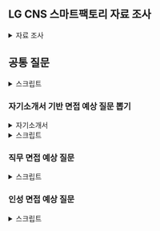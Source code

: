 ## LG CNS 스마트팩토리 자료 조사

<details>
<summary>자료 조사</summary>

[LG CNS 생성형 AI 인증기업](https://n.news.naver.com/mnews/article/119/0002879851)

[사업소개 | 스마트팩토리 – LG CNS](https://www.lgcns.com/business/smartfactory/about/)

[스마트팩토리 | Hot 채용 – LG CNS 인재영입](https://www.lgcns.com/careers/job/smartfactory/)

[LG CNS 채용공고 2024 하반기 신입사원 채용 (DX Leadership Academy/Global) | 2024년 채용](https://jasoseol.com/recruit/94400)

[블로그](https://www.lgcns.com/blog/)
![LG CNS MCU](LG_CNS_MCU.png)
스마트팩토리란?

- 공정의 전 과정을 정보통신기술로 통합해 사람과 기계를 연결하는 스마트한 공장
- IoT, 빅데이터 등을 활용해 효율성을 높인 지능형 공장
- 공장 자동화에서 한걸음 더 나아간 디지털 전환
- 제조업의 DX

스마트 팩토리 관련 담당 기술

- MES: 제조 실행 시스템
- RMS: 설비 레시피 관리 시스템
- SPC: 통계적 분석 방법으로 공정 관리
- [버추얼 팩토리(Virtual Factory), 제조 DX의 완성이자 혁신의 시작! #LG TECH CONFERENCE 2023 - LG CNS](https://www.lgcns.com/blog/cns-tech/smartlogistics-smartfactory/42539/)

LG CNS는 GE Healthcare, 현대 모비스, 두산 인프라코어, LG전자, LG디스플레이 등 글로벌 기업에게 스마트팩토리 솔루션을 제공

- 차별화된 경쟁력을 가지고 있다.

Factova(팩토바)는 초연결화, 초자동화, 초지능화 등 제조업 패러다임 변화에 빠르게 대응할 수 있는 LG CNS 스마트팩토리 플랫폼 입니다.

전체 제조공정의 밸류체인(상품기획, 제품설계, 부품공급, 생산운영, 물류, 환경, 안전, 에너지 등)에서 IT신기술을 접목해, 경쟁력(품질, 비용, 물류)을 극대화하는 제조현장을 지향합니다.

일등 LG

행동 방식

- 정직
- 공정한 대우
- 실력을 통한 정당한 경쟁
- 정도 경영

고객을 위한 가치창조

- 고객중시
- 실질적 가치 제공
- 혁신을 통한 창조

인간존중의 경영

- 창의, 자율
- 인간 중시
- 능력개발 및 발휘 극대화
- 성과주의

## 면접 기출(내 답변으로 바꿈)

### 인터넷에서 찾은 것

- 개발 말고 장단점은 무엇인가?
  - 장점은 소통을 좋아한다는 점입니다.
  - 팀 프로젝트를 진행하면서 회의를 일 2회 진행하고, 중요한 부분이 있어서 결정해야 할 때도 팀원들과 토의하여 결정하곤 합니다.
  - 그러자 다양한 관점에서 프로젝트를 진행할 수 있고, 낭비되는 자원 없이 자원을 활용할 수 있었습니다.
  - 단점은 원칙주의자라는 점입니다.
  - 팀에서 정해둔 규칙이나, 스스로 정한 규칙을 지키지 못하는 상황이 되면 답답함을 느낍니다.
  - 하지만 다른 사람에게 저만의 규칙을 강요하진 않고, 스스토 다른 사람에게는 규칙을 강요하지 말자는 규칙을 만들어서 지키고 있습니다.
- 가장 기억에 남는 프로젝트
  - 신한은행 해커톤에 참가하여 여행 결제 내역 관리 및 정산 시스템을 구축한 경험이 있는데, 해당 프로젝트가 가장 기억에 남습니다.
  - 짧은 시간 내에 프로젝트를 완성해야 하는 만큼 인력이 정말 중요했는데, 초기에 1명이 불참하게 되었습니다.
  - 그래서 제가 인프라와 백엔드를 혼자 맡았고, 특히 인프라의 경우 처음 해보는 분야라 굉장히 부담으로 다가왔습니다.
  - 그래도 Docker와 Jenkins를 활용하여 CI/CD 환경을 구축했고, 22개의 API를 개발하며 프로젝트를 완수했습니다.
- 우리 회사에서 하고싶은 일이 무엇인가?
  - 생산 현장에서 도메인 지식을 바탕으로 디지털 신기술과 제조 기술이 융합 된 지능화된 오퍼레이션을 구현하는 전문가
    - 이걸 활용해서 내용을 만들어보자
  - Factova를 의뢰받은 공장에 도입하고 구축하는 일을 수행하고 싶습니다.
  - 새로운 분야에 스마트팩토리를 구축하며 점차 Factova를 범용적인 스마트팩토리 솔루션으로 개발하고,
  - 다시 적용하는 선순환에 기여하고 싶습니다.
- 왜 스마트 팩토리가 하고 싶은가?
  - 다른 분야들도 정말 중요하지만, 제조의 경우 기업에서 연구 및 개발한 상품들이 소비자에게 전달되기 직전의 과정입니다.
  - 그 과정에서의 혁신, 그리고 DX는 기업의 매출에 직접적인 영향을 미친다고 생각했습니다.
  - 또한 Data 역량과 IT 역량을 지금까지 쌓아왔는데, 이를 활용해서 제조에 기여하는 직무가 스마트팩토리였기에 지원했습니다.
- LG CNS를 왜 선택했는가, 단순 기술력 때문인가?
  - 다양한 산업군에 스마트팩토리 솔루션을 제공하기 때문입니다.
  - 현대, 두산, 그리고 LG 계열사들에 Factova를 제공함으로써 얻은 인사이트를 기반으로
  - 추후 스마트팩토리 시장에서도 강세를 나타낼 것이라 생각했습니다.
- 공장 지능화 이런 것이 하고 싶단 말인가?
  - 공장 지능화, 제조 기술 개발, 버츄얼 팩토리 등 어떤 분야를 맡아도 상관없지만, 굳이 하나를 고르자면 공장 지능화에 관심이 있습니다.
  - 도메인 지식을 쌓고, 이를 기반으로 공장을 지능화하는 과정이 스마트팩토리 구축의 핵심이라고 생각해서 가장 관심이 있습니다.
- 기업이 기술력만 좋아서는 문제가 된다. 기업이 뭐하는 곳이라 생각하는가?
  - 기업은 소비자가 원하는 것을 제공하는 곳입니다.
- LG CNS 매출을 아는가? 기술력도 중요하지만 매출도 굉장히 중요한 부분을 차지한다. 알려주고 싶었다.
  - 5조 5천억이더라, 매출이익은 6천억이었음.
- Django MVC의 흐름을 이야기해보라.
  - https://velog.io/@khmin1017/Django-%EC%9E%A5%EA%B3%A0%EC%9D%98-MVTMVC-%ED%8C%A8%ED%84%B4
- 여기 전공자도 있고 비전공자도 있다. 직무와 연관해서 학기 중 인상 깊게 들었던 전공 3가지만 성적과 함께 말해보라
  - 데이터베이스 이론 및 실습
  - 경영정보시스템및실습
  - 실험적자료분석
- 스마트팩토리에 대해서 아는 대로 말해보세요.
- 대학교 프로젝트 중에서 가장 기억에 남는 게 무엇인가요?
- LG CNS가 제공했거나 현재 서비스 중인 시스템에 대해 아는 게 있나요?
- 왜 SI?
- B2B랑 B2C의 차이?

### 어없새 기출

자기소개 대충 함.

1. 전공이 기계공학인데 IT쪽으로 옮기게 된 계기가 무엇인가?

스스로 무언가 해낼 수 있다는 부분이 매력적이었다.
기계공학은 예를들어 자동차 이런건 혼자 못한다.
근데 파이썬으로 이것 저것 해볼 수 있는게 재밌었다.

1-1. 혼자서 할 수 있는 매력이 있다?

시작할 때는 그렇게 생각했는데
부캠 하다보니까 혼자서는 힘들긴 하더라.

1-2. 5명이서 부캠 해보면 역할이 있었을텐데 내 역할은 무엇인가?

그때 당시에는 다른 팀원들에 비해 IT 지식이 조금 부족한 것을 인지.
수학적 역량을 활용해 AI 모델링 부분에서 역할을 다함

1-3. 코딩은 어디서 배웠냐?

카투사에서 남는 시간에 파이썬 좀 하면서 시작함
실험 데이터 자동화, OCR 등 하면서 조금 practical하게 능력 키움
이후 부캠 참여

1-5. 코테 점수 좀 좋은데 잘본지 알고 있었냐? 너 점수 확인 가능함?

테케만 볼 수 있었는데, 일단 다 풀었다고 생각은 했다.

1. 프로젝트 중에 자랑스럽게 얘기할 수 있는것은? 상세하게 얘기해봐라.

메이플 코디 아이템 추천 프로젝트.

데이터 적제 ~ 유저 단까지 진행
백엔드, GCP를 이용한 데이터 적제, 파이토치를 이용한 AI 모델링 담담

2-1. 지원서나 방금 얘기한거 보면 AI에 관심 있어 보이는데 ERP는 어때? 뭐 알고있는거 없어?

솔직히 ERP가 뭔지 몰랐다. 아빠가 회사에서 하던 일? 그래서 찾아봄
AI쪽을 공부 한 이유가 자동화, 최적화를 잘 하기 위해서 시작했음
근데 ERP는 내가 보기엔 회사가 집이라면 전기를 공급해주는 일
사용자는 버튼 하나 딸깍 누르면 불 켜지는데, 이를 위한 밑작업을 하는 느낌?

이런 부분에서 자동화 해주는 부분이 프로그래밍을 처음 시작 했던 이유와 맞닿아 있어서 관심있어 지원했다.

1. 일 하다 보면 스트레스, 어려움 이런거 오잖아요. 한계상황에 부딪혔던 일, 극복 과정에 대해서 말해봐라

육체적 한계, 정신적 한계로 구분해서 대답했다.
육체적 한계 군대에서 12시간 근무할 때 힘들었는데 퇴근해서 게임하면서 풀었다.
정신적 한계 시험기간에 오랜 시간 공부할 때 힘든데 시험 점수 같은 가시적인 성과를 보면 좋았다.
그리고 끝나고 나면 친구들 만나서 놀면서 풀었다.

1. 장단점. 업무적인 얘기 말고, 스스로 생각하는 이런 부분이 장단점이다.

집중력이 좋은게 장점. 그래서 몰입 해서 잘할수 있음.
근데 이게 단점이기도 함. 나 멀티태스킹을 잘 못함.
학교 공부 이런거할땐 문제가안되는데 군대에서 행정 업무 여러개를 막 처리해야 할 때 조금 힘들었다.
원래 메모하는 습관이 없는데, 이 때를 계기로 메모를 시작하면서 극복해가는 과정에 있다.

1. 자소서, 학교생활 이런거 보면 노력, 준비 많이 했고 성과도 많이 냈다. 근데 사회 가보면 니 혼자 잘하면 되는게 아니다. 이런 프로젝트, 팀 이런거에서 내가 생각하는 방향하고 팀장, PM등 상위 관리자와의 이해 충돌을 어떻게 대처할 것인가?

내가 들어가면 신입. 웬만하면 내가 틀렸다라고 생각할 것 같다.
나보다 10년 20년 더 일하신 분들이 내가 맞다고 생각한 부분을 잘 못 생각했을리 없다고 생각한다.
만약 내가 나중에 그 자리가 되어서 지금 처럼 "나는 이게 맞는데 이게 왜 틀렸어!" 라고 생각하는 신입 보면 솔직히 좀 귀여울 것 같다.
근데 그렇게 기저를 깔고 심사숙고 해도 내가 뭘 잘못 생각했는지 모르겠으면 여쭤볼 것
제 생각은 ~~한데 어느 부분이 잘못되었는지 가르쳐주시면 감사하겠습니다.
이런 과정 자체가 성장하는 과정이라고 생각

1. 부트캠프에서 소규모 프로젝트 경험한거?
   > > ㅇㅇ함
   > > 시작부터 끝까지?
   > > ㅇㅇ
   > > 몇개월 정도?
   > > 각각의프로젝트는 1~2달, 총 부트캠프는 5달 정도

6-1. 프로젝트 해보면 납기가 중요한데, 제출 하려고 하는데 품질의 이슈가 생겨버림. 어떻게 할래? 납기 vs 품질?

저는 개인적으로 기한이 더 중요하다고 생각
기한은 애초에 약속된 사항
품질이 조금 떨어지더라도 제출 하고 충분한 설명을 해야한다.
실제로 프로젝트 마감 기한이 다가와서 터지는 경우가 꽤 잦았는데,
이럴때마다 밤을 새서라도 마감 기한을 맞추는게 중요하다 생각해서 밤을 자주샜다.

1. 전공하는 기계공학의 가장 큰 매력은?

나는 머리쓰는 보드게임 좋아하는데 이거랑 비슷하게
연쇄적으로 이거 > 저거 > 저거 > 짠!
하는 게 좋다.
이런 복잡한 과정을 설계하는 과정이 매력적이다.

7-1. 그럼에도 불구하고 LG CNS에 입사하게된 이유는?

기계공학은 너무 거대하다보니 내가 기여할 수 있는 부분이 너무 작다고 느낌
이에 반해 IT 는 내가 뭔가 더 주체적인 느낌이 들었다.

### 갓지환 기출

1. (프로젝트 질문)교내 졸업 요건 서비스를 개발하면서 몇명이서 수행했는지, 본인의 역할은?
2. (프로젝트 질문)갈등상황은 없었나요?
3. (프로젝트 질문)고객의 피드백을 통해 서비스를 지속적으로 개선했다고 했다. 예상치 못한 피드백이 있었나요?
4. (프로젝트 질문)학교에서 인정한 공식서비스인건가 아니면 알음알음 학우들에게 기억되며 사용되는 프로젝트인가요?
5. 네카라쿠배 같은 B2C 와 B2B의 차이점이 뭔가요? 그럼에도 불구하고 SI를 지원하신 이유가 뭔가요? LG CNS를 지원하신 이유가 뭔가요? (이어서 설명해야했음)
6. IT 서비스 기업보다는 최신 기술 스택이 아닐 수도 있다. 특정 기업의 서비스를 맡았는데 그 기업의 프로그램이 코볼과 같은 옛날 기술일 수 있다. 이런 기업의 서비스 개발 및 운영을 5년동안 맡았다고 해보자. 그러면 어떻게 할것인가요?
7. 저희 회사는 도메인 전문가가 있고, 기술 전문가가 있다. 어떤 전문가가 되고 싶나요?
8. 많은 사람들이 사용하는 영향력있는 서비스를 개발하고 싶다고 했는데, 5~10명정도 밖에 사용안하는 B2B 프로그램을 개발하는 업무를 맡게 되면 어떻게 할것인가요?
9. 자기소개서에 테스트 관련 내용을 좀 쓰셨는데, 만약 기간동안 예외 케이스에 대한 처리를 전혀 하지 못했어. 심지어 사용자 입력에 대한 예외처리도 안되있는데 바로 다음날이 오픈 납기일이야. 이러면 오픈 납기일을 늦출껀가요 아니면 일단 맞추고 개선할꺼에요?
10. 그러면 핵심기능과 부가기능 둘다 80프로정도 검증이 되어있는 서비스와 핵심기능 100 부가기능 20정도 검증이 된 서비스 중에 어느것이 나은것 같나요?
11. 보충하고 싶은 말이나 질문이 있나요?
12. 마지막 한마디 해주세요.

### 한진갓 기출

1. 자기소개 해봐라
2. 이어서 질문 - 이전에 대답을 SSAFY에서 공부하면서 적성에 맞다고 함. => 왜 적성에 맞다고 확신했냐?
3. 그럼 삼성 SDS는 안썻냐?
4. Yolo 약자가 뭐냐?
5. LG의 인재상중에 ~을 아느냐 들어봤느냐
6. 10년 후에는 어떻게 될거 같냐?
7. 품질 vs 일정?
8. 입사 후 고객의 가치를 높이는 업무에 어떻게 기여할 수 있을 것인가?
9. 지금 둘 다 개발 업무를 하고 있는데 혹시 유지 보수나 개발외 다른업무를 같이 개발과 병행한다면 어떻게 생각하냐 본인의 가치관과 맞냐?
10. 주도적으로 어려움을 해결한 사례?
11. 마지막으로 하고 싶은 말이나 보충하고 싶은 말이 있냐?
12. 보충할 때 프로젝트 얘기를 좀 했더니 추가 질문으로 yolo 모델에서 신호등은 자동으로 탐지했을 텐데 굳이 학습을 시킨 이유가 뭐냐?

</details>

## 공통 질문

<details>
<summary>스크립트</summary>

1.  1분 자기소개 해주세요

    1. 안녕하십니까, 스마트팩토리 지원자 정태완입니다.
    2. 저를 어떻게든 목표를 달성하는 사람 이라고 소개드리고자 합니다.
    3. 지금까지 진행한 4개의 프로젝트에서 팀에게 필요한 역할을 맡아 프로젝트를 완성시켰습니다.
    4. AI 프로젝트에서는 데이터 전처리 인력이 부족해서 3만개의 데이터를 수집하고 라벨링하여 모델을 구축했습니다.
    5. IT 프로젝트에서는 프론트엔드가 필요할 땐 Vue3를 활용한 프론트엔드를, 백엔드와 인프라가 필요할 땐 Django를 활용한 백엔드와 Docker, Jenkins를 활용한 CI/CD환경을 구축하며 프로젝트 완성에 기여했습니다.
    6. 다양한 산업군의 스마트팩토리를 구축하는 LG CNS에서도 프로젝트에 필요한 부분을 파악하고 채울 수 있는 인재가 되겠습니다.
    7. 감사합니다.

2.  마지막 질문이나 하고싶은 말은?
    1. LG CNS용
       1. 스마트팩토리 구축에는 사업 도메인에 대한 이해가 필수적이라고 생각합니다.
       2. 최근 LG CNS가 풍산과 협업하여 스마트팩토리를 구축한 것으로 알고 있는데, 해당 기업의 사업장에 파견을 나가는 등 도메인 지식을 쌓을 수 있는 기회가 있었는지 궁금합니다.
    2. LG CNS에서 원하는 것은 지금의 뛰어난 역량도 있겠지만, 입사 후 도메인 전문가로 성장하여 발휘하는 역량도 있을 것입니다.
    3. 어떻게는 목표를 달성하려는 집념을 기반으로 성장하여 LG CNS의 스마트팩토리 구축에 기여하겠습니다.

</details>

### 자기소개서 기반 면접 예상 질문 뽑기

<details>
<summary>자기소개서</summary>

[자기소개서](https://docs.google.com/document/d/1Qju1WA81XZZsnWYatsEdy45UTgEj4bHdwpSCjM7XxgA/edit?tab=t.0)

</details>

<details>
<summary>스크립트</summary>

1. 왜 LG CNS에 지원했는가?
   1. 현대자동차는 명실상부 대한민국 자동차 1위 기업입니다. 1위를 계속해서 수성하기 위해선 새로운 시도가 필요하고, 현대자동차의 새로운 시도는 스마트팩토리라고 생각했습니다. 그리고 생산기술개발 직무는 현대자동차에서 스마트팩토리 구축에 기여하는 직무이기에 지원하게 되었습니다.
2. 왜 스마트팩토리 직무에 지원했는가?
   1. AI, IT역량을 갖춰왔기에 스마트팩토리의 업무를 원활하게 수행할 수 있을 것이라 생각했습니다. 스마트팩토리 구축의 경우 ML/DL등의 기술을 활용하여 공정을 효율화하고, IT기술을 활용하여 앞선 기술을 활용하는데, 두가지 역량을 모두 갖춘 제가 스마트팩토리 부분에 기여할 수 있을 것이라 판단하여 지원하게 되었습니다.
3. 외국인 노동자분들과 일해봤다고 했는데, 자신만의 특별한 소통 방법이 있었는가?
   1. 먼저 다가가려는 태도가 중요했다고 생각합니다. 마침 일하고 있는 외국인 노동자분들 중 나이가 비슷한 분이 계셔서, 그분과 친하게 지내면서 이야기의 물꼬를 트기 시작했습니다. 그렇게 제가 소통하려는 의지를 보이자, 외국인 근로자 분들도 식사를 같이 하자고 하시기도 하고, 고민도 저에게 이야기하시는 등 원활한 관계를 형성할 수 있었습니다.
4. 입사 후 목표?
   1. ![LG_CNS_핵심인재](LG_CNS_핵심인재.png)
5. 한 학기를 휴학했는데 그때 뭐했냐
   1. 데이터 분석 부트캠프를 수료했습니다. 여러 프로젝트를 진행하며 데이터의 중요성, 팀 프로젝트에서의 소통의 중요성에 대해 알게 되었고, 그 당시에 배웠던 경험들을 최근 팀 프로젝트를 진행하면서 유의미하게 활용하기도 했습니다.
6. 왜 산업공학과에 진학하게 되었나요?
   1. 솔직히 말씀드리자면, 의도해서 진학하진 않았습니다. 제 학과의 경우 1학년 학점을 기반으로 2학년부터 전공을 선택하게 되는데, 학점이 좋지 않아서 선택할 수 있는 전공이 한정되어 있었고, 그중 산업공학과를 선택하게 되었습니다. 하지만 데이터 역량과 IT역량을 동시에 쌓을 수 있었던 학과이기에 운이 좋았다고 생각합니다.
7. 학점이 높은 편은 아니네요?
   1. 객관적으로 높은 편은 아니라 아쉽습니다. 대학교 초창기에 학점을 낮게 받으며 시작했던 부분이 큰 원인이라고 생각합니다. 그래도 꾸준히 학점을 올리고자 노력했고, 4학년에는 4점대 학점을 받으며 졸업할 수 있었습니다.
8. SQLD 자격증은 왜 취득했나요?
   1. 데이터를 다루는 업무에서 SQL역량은 필수적일 것이라 판단했습니다. 데이터베이스에서 자료를 가져오던지, 데이터베이스에 결과물을 INSERT하는 과정은 스마트팩토리 업무를 수행하기 위해 필수적이라 생각해서 SQLD를 취득하였습니다.
9. 결과가 중요한가요 과정이 중요한가요?
10. 둘 다 중요하지만 과정이 더 중요하다고 생각합니다. 프로젝트의 결과 뿐만 아니라 프로젝트의 진행 과정도 회사의 자산이며, 이 프로젝트는 추후 많은 프로젝트에서 참고 자료가 될 것입니다. 그 때 기존 프로젝트의 과정에서 문제가 있으면 해당 문제 때문에 참고 자료로써의 역할을 하지 못하며 프로젝트 전체의 가치가 훼손될 수 있으므로 장기적으로 바라본다면 과정이 결과보다 중요하다고 생각합니다.
11. 데이터의 수집, 가공 과정을 깊게 이해하겠다고 했는데, 차량 공정 지식이 없는 상태 아닌가요?
12. 맞습니다. 지금의 저는 차량 공정에 대해 잘 알지 못하는 상태입니다. 하지만 데이터 분석 기법을 무리없이 활용할 수 있고, 데이터의 가치를 이끌어내기 위해선 수집, 가공 과정을 알아야 한다는 것을 납득한 상태입니다. 학습의 필요성을 느끼고 있는 저이기에, 빠르게 부족한 부분을 채우고 성장할 수 있을 것이라 생각합니다.
13. 왜 개발자로 진로를 선택했나요?
    1. 코드를 활용하여 작은 부분부터 결과물을 쌓아올리는 과정이 흥미로웠습니다. 또한 실력이 늘어가는 것이 결과물로 보이고, 빠르게 체감할 수 있다는 점이 매력적이었습니다..
14. 회사에 들어와서는 어떤 일을 하고싶나요?
    1. ML/DL을 활용하여 지능화 스마트 팩토리를 구축하는 과정에 일조하고 싶습니다. 스마트 팩토리에서 여러 ML/DL기술을 사용하는데 그 과정에서 제가 일조할 수 있을 것이라 생각합니다. 또한 스마트 팩토리는 아직 완성된 상태가 아닌, 점차 발전하고 있는 분야이기에 변화하는 부분이 많을 것인데, 학습 역량을 가진 저로써는 변화하는 과정에서 빠르게 할 수 있는 일을 찾아내고 처리할 수 있을 것이라 생각해서 앞서 말씀드렸듯 스마트 팩토리 관련 업무를 하고 싶습니다.

</details>

### 직무 면접 예상 질문

<details>
<summary>스크립트</summary>
1. 왜 이 직무를 선택했는가?
   1. 지금까지 데이터와 IT역량을 길러왔는데, 이 두가지 역량을 동시에 필요로 하는 직무가 생산기술개발이기에 이 직무를 선택했습니다. 제가 가진 두가지 역량을 동시에 활용하며 회사에 기여할 수 있을 것이라 생각했습니다.
2. 이력서에 적힌 내용이 회사와 직무를 선택하는 것에 어떤 영향을 주었는가?
   1. 데이터 분석 역량과 IT역량을 가지고 있다는 점이 생산기술개발 직무를 선택하도록 만들었습니다. 스마트팩토리 구축에 데이터 역량과 IT역랑이 활용되기도 하고, 제조부문의 전문가와 IT/SW 전문가가 함께 협업하는 조직이라는 소개가 산업공학을 전공하며 IT역량을 기르고 있는 저에게 잘 맞는다고 생각했습니다.
3. 이 직무를 잘하기 위해 필요한 스킬이나 태도는 뭐가 있을까?
   1. 새로운 것을 배우고 빠르게 활용하는 학습 역량이 필요할 것입니다. 지금까지 쌓아온 역량과 다소 다른 업무를 맡을 수도 있고, 스마트 팩토리의 특성상 새로운 기술을 학습해야 할 수도 있는데 빠르게 역량을 확장해나가며 업무를 진행할 수 있는 학습 역량이 필요하다고 생각했습니다.
   2. 태도로는 소통하려는 자세가 필요할 것입니다. 스마트 팩토리 업무의 특성상 다른 부서와 협력하거나 논의해야 하는 일이 많은데, 그 과정에서 소통하려는 태도가 있어야 업무를 원활하게 수행할 수 있고 불필요한 자원 낭비를 줄일 수 있을 것입니다. 특히 제조 과정 전체를 혁신하는 스마트팩토리의 특성상 소통 역량은 더욱 중요할 것입니다.
4. 자신만의 경쟁력을 말해보라
   1. 학습 역량이라고 생각합니다. 싸피 과정을 진행하며 학습 역량이 제 경쟁력이라는 점을 더욱 느낄 수 있었는데, 같은 조건에서 시작했음에도 불구하고 내부 평가 상위 2%, 학습 성적 1위, 프로젝트 우수상 등을 수상하며 스스로의 학습 역량을 증명할 수 있었습니다.
5. 지원분야에서 일을 잘할 수 있겠는가
   1. 잘 할 수 있을 것이라 생각합니다. 대기업에 입사하는 경우 지금까지 배우거나 쌓아왔던 역량과 다른 업무를 하게 되서 업무에 적응하지 못하는 사람들이 많다고 들었는데, 새롭게 뭔가를 배우는 것이 장점이라고 생각하는 저에게 그러한 상황은 오히려 반길만한 상황이라고 생각하고, 그렇기에 일을 잘 할 수 있을 것이라 생각합니다.
6. 지원분야에 자신의 강점은 무엇인가
   1. 제 강점은 실행력이라고 생각합니다. 데이터 분석을 하다 보면 대부분 답이 정해지지 않은 문제에 대한 유추를 하게 되는데, 그럴 때 해결 방법이 바로 떠오르지 않아 막막함을 느낄 때도 있습니다. 그 때 멈춰서지 않고 터무니없는 아이디어라도 일단 실천해보며 길을 조금씩 찾아나갈 수 있도록 일단 해보는 것이 저의 장점이라고 생각합니다.
7. 자기개발 노력을 말해보라
   1. 2024년 들어서는 싸피 과정을 진행하며 IT역량을 길렀고 싸피 과정 이외에도 알고리즘 스터디를 운영하며 알고리즘 역량을 길렀습니다. 싸피에서 시행하는 정기 평가에서 모두 우수한 성적을 거뒀고, 학우들과 협업하며 소통 역량 및 협업 역량을 기르기 위해 노력했습니다.
8.  본인이 지원한 직무에서 중요한점
    1. 데이터 분석 능력, 그리고 소통 능력이라고 생각합니다. 스마트팩토리 지향하는 바가 데이터 기반 digital transformation이므로 데이터 역량은 당연하고, 스마트팩토리의 특성상 다른 부서와 소통해야하는 일이 많을텐데, 이에 소통능력이 중요하게 작용할 것이라 생각합니다.
9.  지원 분야 관련 경험은?
    1. 데이터 분석 프로젝트를 진행한 경험이 있습니다. 장애인 택시 관련 프로젝트를 진행할 때는 RandomForestRegressor를 활용하여 장애인 택시 대기 시간 예측 모델을 구축했고, 인스타그램 검색 결과 필터링 프로젝트를 진행할 땐 EfficientNet 모델을 활용하여 객체를 검출하는 모델을 구축했습니다.
10. LSTM 모델에 대해 설명해달라
11. 다른 지원자들에 비해 본인의 차별성을 어필한다면 어떤 것이 있겠는가?
12. 졸업 후에 무엇을 했는지?(공백기 질문)
    1. 지난 8월에 졸업 후, 6개월간은 취업 준비에 매진했습니다. 자격증도 취득하고, 저라는 사람에 대해 어떻게 소개해야 하는지 연습도 하고 이를 위해 스스로에 대해 생각하는 시간을 많이 가졌습니다. 24년 들어서는 싸피 과정을 수료하며 IT역량을 기르기 위해 노력했습니다.
13. 가장 인상깊었던 프로젝트 경험을 소개해보라
    1. 인스타그램 검색 필터링 프로젝트를 소개드리겠습니다. 해당 프로젝트는 미국에서 청소년들이 정보 검색을 위해 인스타그램을 많이 활용하고, 우리나라에서도 그런 경향성이 커지고 있다는 기사를 보고 시작하게 되었습니다. 인스타그램 게시물의 첫번째 사진, 즉 썸네일을 기반으로 검색어와 연관된 물체가 존재하면 좋은 정보라고 판단했고, 8개의 라벨을 만들어서 인스타그램에 존재하는 사진 수집하고 15000개의 사진을 직접 라벨링했습니다. 또한 모든 검색어를 고려할 순 없었기에 인기 해시태그를 기준으로 100개를 선정했고, 해당 해시태그들을 정리하여 그에 맞는 라벨을 만들고 라벨링 했습니다. 카페, 헬스장 등의 해시태그가 선정되었고, EfficientNet 모델을 활용하여 사진 내의 객체를 검출했습니다. 결과적으로 각 라벨을 기준으로는 90%이상의 정확도를, 멀티 라벨의 경우 75%의 정확도를 보이는 모델을 구축하여 성공적으로 마무리할 수 있었습니다.
14. 이 자리에 오기 위해서 무엇을 준비했는가?
15. 인상 깊게 들은 과목은 무엇인가?
17. 창의력을 발휘한 경험/ 개선해본 경험을 말해보라
18. 리더 경험있는가
19. 본인만의 창의적인 경험은?
20. 도전적인 경험은?
21. 꼼꼼함을 보일 수 있는 사례는?
22. 프로젝트를 하면서 힘들었던 경험과 어떻게 해결했는지
23. 리더십이란 무엇인가
24. 이것도 하고 싶고 저것도 하고 싶어서 한 가지를 포기한 적이 있나요?
25. 본인이 가장 흥미롭게 들었던 수업은 무엇이었고 그 이유는 무엇인가?
26. 주변 사람들이 말하는 자신의 단점은?
27. 휴학기간 동안 무엇을 했는가?
    1. 부트캠프를 수료했습니다. 학교에서 데이터 분석에 관해 배우는 것도 좋지만, 학교 외에서는 어떤 내용을 배우는지 궁금했고, 기초도 다지고 프로젝트 진행 경험도 쌓고 싶어서 진행하게 되었습니다.결과적으로 모두가 열심히 하는 팀 프로젝트도 진행해보고, 부족한 부분도 채울 수 있었습니다.
28. 리더형인가요 팔로워형인가요?
    리더형이라고 생각합니다.

</details>

### 인성 면접 예상 질문

<details>
<summary>스크립트</summary>

1. 친구들이 나를 위해서 희생했던 경험
   1. 취직한 친구들이 부담주지 않고 돈을 덜 쓰게 만드는 경험이 있습니다. 제가 빚지는 것을 워낙 싫어하는 사람인데, 친구들이 그걸 알기에 몰래몰래 돈을 낸다던지, 차례를 정해서 돈을 내자고 하고 제 차례가 되면 말을 꺼내지 않는 경우가 몇번 있었습니다.
2. 목표를 세우고, 그 목표를 위해 전념했던 경험이 있나?, 어려움을 극복하고 최선의 결과물을 만들어 낸 사례, 주위 사람들과 협력하여 원하는 목표를 달성하거나, 어려운 위기를 극복한 사례
   1. 인스타그램 검색 결과 필터링 프로젝트를 진행할 때의 사례로 설명드리겠습니다. 해당 프로젝트를 진행하기 위해서는 데이터를 라벨링하는 작업이 필요했습니다. 라벨링에 시간을 많이 투자해야했고, 팀원들은 다소 꺼려하는 눈치였습니다. 저는 주제가 굉장히 마음에 들었기에 팀원들을 설득하여 일주일간 15000개의 이미지를 라벨링하였고, 해당 데이터를 바탕으로 프로젝트를 성공적으로 마무리할 수 있었습니다.
3. 리더나 팔로워로 함께 하는 과정에서 본인의 역할이나 노력이 무엇인가
   1. 저는 보통 팔로워로 팀 프로젝트에 참여하고, 그 과정에서 소통을 이끌어내는 역할을 맡았습니다. 팀 프로젝트에서 소통이 부족할 때 자원 낭비가 심하다는 것을 잘 알고 있었기에 최대한 소통을 많이 해서 팀 전체의 상황을 파악하고 팀원들에게 일을 배분하는 역할 또한 수행했습니다.
4. 팀 내의 갈등을 해결하기 위해 노력했던 경험이 있는가
   1. 학부 마지막 프로젝트를 진행할 때, 저를 포함한 4명의 팀원 중 2명의 팀원이 자주 연락두절되는 경우가 빈번했습니다. 그래서 그 2명에 대한 불만이 굉장히 컷었고, 이대로 프로젝트가 진행되다가는 불필요한 자원 낭비 및 감정 소모가 심해질 것이 명백했습니다. 결국 온라인으로 진행되던 프로젝트 팀원들을 현실에 불러모아 3시간가량 이야기를 나눴고, 상황이 완화된 후 보다 원활하게 팀 프로젝트를 진행할 수 있었습니다.
5. 거절하기 어려운 사람으로부터 다소 비윤리적인 부탁을 받았던 경험에 대해 말해달라
   1. 유감스럽게도 아직 그러한 경험은 없습니다. 하지만 만약 비윤리적인 부탁을 받는다면, 이렇게 되물을 것 같습니다. 지금 제가 들은 내용은 제가 이해하기로는 다소 모호하여 스스로 오해의 여지가 있다는 생각이 듭니다. 혹시 풀어서 다시 이야기해주실 수 있을까요? 라고 되묻겠습니다. 그럼에도 불구하고 비윤리적이라는 생각이 든다면, 그때는 제가 비윤리적이라고 느낀 부분을 말씀드리고 거절하겠습니다.
6. 상이한 가치가 충돌할 때 어떤 선택과 행동을 했으며, 경험을 통해 어떻게 성장할 수 있었는가
   1. 프로젝트를 진행할 때, 완성도를 높이느나, 혹은 새로운 기능을 추가하느냐로 의견이 충돌한 경험이 있습니다. 둘 다 프로젝트를 위해 필요한 작업이었기에 많은 고민을 했으나, 결국 업무를 최대한 세세하게 나누어서 시간이 오래 걸리는 업무들을 우선 진행하고, 남는 인원을 두가지 파트에 적절히 배분하는 방식으로 일이 중간에 중단되어 투자한 자원이 쓸모없어지는 일을 방지하려고 했습니다.
7. 내 핵심 역량은 무엇인가?
   1. 소통과 학습 역량이라고 생각합니다. DS부문의 데이터를 담당하는 혁신센터의 특성상 소통이 업무와 시너지를 일으킬 수 있을 것이고, 아직 변화하는 중인 데이터 센터, 혹은 스마트 팩토리에서도 새롭게 역량을 길러 회사에 기여하는 것에 학습 역량이 일조할 수 있을 것입니다.
8. 그렇다면 그 근거는 무엇이고, 경험은 어떤 부분이 있는가?
   1. 대부분의 팀 프로젝트에서 업무를 배분하고, 주도하는 일을 맡았었습니다. 이를 위해서는 각각의 업무를 진행하는 사람들과 소통하는 일이 필수였고, 제가 자진해서 이러한 역할을 맡는 것이 아니라 사람들이 자연스럽게 역할을 맡겼다는 점에서 소통 역량이 있음을 증명할 수 있겠습니다.
   2. 학습 역량으로는 최근까지 진행하고 있는 싸피 과정으로 설명드릴 수 있을 것 같습니다. 지금까지 데이터 분석을 진행했고, 싸피에서는 장고와 vue와 같은 웹 프레임워크를 배웠습니다. 코딩 역량이 필요하긴 하지만 다소 다른 영역이었음에도 불구하고 우수한 성적을 받으며 정기 평가에서 모두 상위 5%에 이르는 쾌거를 이룰 수 있었습니다. 이와 같은 경험으로 학습 역량을 증명할 수 있겠습니다.
9. 회사에 어떤 기대를 가지고 있는가?
   1. 아무리 뛰어난 역량을 가진 신입이라도 자신의 최대 역량을 꽃피우는 것에는 충분한 시간이 필요할 수 있습니다. 회사가 사람에게 충분한 시간을 줄 수 있으면 좋겠다는 기대를 가지고 있습니다.
10. 회사는 나에게, 나는 회사와 어떤 부분을 주고받을 수 있는가?
    1. 성취감을 받고,
11. 회사에서 나는 어떤 모습이 되기를 바라는가
    1. 신뢰할 수 있는 사람이 되기를 바랍니다. 신뢰라는 것은 단순히 일을 잘한다, 정직하다라는 한가지 부분에서 얻을 수 있는 것이 아닙니다. 다양한 부분에서 상대에게 믿음을 줘야, 상대가 자연스럽게 믿을 수 있어야 얻을 수 있는 것이라 생각합니다. 그래서 신뢰할 수 있는 사람이 되고 싶습니다. 업무뿐만 아니라 다른 부분에서도 뛰어난 사람이 되고싶습니다.
12. 지원한 분야가 본인하고 잘 안 맞으면 어떻게 할 것인가?
13. 자신만의 스트레스 해소법을 말해보라
    1. 운동을 다니고 있습니다. 헬스장에서 무거운 무게를 들어올리면서 잡념들이나, 스트레스때문에 왜곡된 생각들을 정리하는 시간을 가집니다. 그렇게 시간을 보내면, 어느 순간 스트레스가 다 사라졌다는 것을 알 수 있고, 이를 최대한 자주 하면서 스트레스를 관리하고 있습니다.
14. 회사에서 중요하다고 생각하는 가치는?
15. 자신의 단점 3가지는?
16. 힘들 때 누구에게 조언을 받나?
    1. 제가 배울만한 점이 많은 사람에게 조언을 받습니다. 현재로써는 싸피 과정을 수행하며 만난 동료들에게 조언을 구하고 있습니다. 보통 조언을 구하는 것이 어려워서 잘 구하지 않는데, 최근에 그런 저에게도 손을 내밀어 준 사람이 있어서 그 사람에게는 염치없지만 조금 더 조언을 구하고 있습니다.
17. 친구를 사귈 때 가장 중요하게 생각하는 부분은? 갈등 경험이 있다면 어떻게 풀어갔는가?
18. 팀 활동을 하면서 힘든 일이 생긴다면 어떻게 할것인가
19. 개인의 비전은 무엇인가?
20. 본인의 장점, 단점
21. 좋아하는 일과 잘하는 일 중에 어느 것을 직업으로 하는게 좋다고 생각하는가?
22. 본인이 생각하는 창의성이란?
23. 꼼꼼함을 설명할 수 있는 사례를 말해보아라
24. 팀 활동을 하면서 힘든 일이 생긴다면 어떻게 하겠는가?
25. 개인의 이익과 윤리 사이에서 무엇을 중시하는지
    1. 윤리를 중요시합니다. 윤리를 포기하고 얻은 개인의 이익을 떳떳하게 쓸 자신이 없습니다. 또한 저라는 사람은 제 주위 사람과도 연관되어 있다고 생각합니다. 제가 윤리를 저버리는 사람이 되면, 제 주위 사람들은 윤리를 저버리는 사람의 지인이 되는 것입니다. 그러한 상황을 원하지 않기에, 이익이 없더라도 윤리는 저버리지 않겠습니다.
26. 10년 뒤 본인의 모습은 어떠한가?
    1. 2~3년간은 저의 경쟁력을 기르기 위해 최선을 다하겠습니다. 선배님들의 노하우를 습득하고, 제 부족한 부분을 채우겠습니다. 제가 할 수 있는 일을 찾아서 작은 일부터 익숙해지겠습니다. 그 후로는 배운 내용을 적용하여 아이디어를 내겠습니다. 어떤 부분을 개선하면 좋을지, 그 과정에서 어떤 부서의 협력이 필요한지 배운 내용을 바탕으로 건의하며 제 업무를 수행하겠습니다. 6년차부터는 중간관리자로써 제 업무뿐만 아니라 쌓은 역량을 기반으로 후배님들을 도와드리고, 프로세스 혁신 관련 프로젝트를 진행하며 변화를 이끌어가겠습니다.
27. 상사와의 갈등이 있다면 어떻게 할 것인가
    1. 저는 어떤 갈등이든 양측의 잘못이 다 있다고 생각하는 사람입니다. 즉, 늘 저에게도 잘못이 있다는 뜻이며, 제 잘못이 어떤 부분인지, 그로 인해 상사가 어떤 생각을 하게 되었는지 고려하겠습니다. 정리가 되면, 대화를 요청하고 사과의 말씀을 드리며 이야기를 풀어나가겠습니다.
28. 이 면접에서 떨어지면 어떨 것 같나?
    1. 스스로 아쉬운 부분도 있지만, 미안하다는 감정이 들 것 같습니다. 면접을 위해 물심양면 도와준 동료들에게 좋은 성과로 갚고싶다는 마음이 이번 면접을 더 열심히 준비하도록 만들었는데, 떨어진다면 그 동료들에게 미안하다는 생각이 들 것 같습니다.
29. 면접 끝나고의 계획은?
    1. 일단 면접 복기를 하겠습니다. 어떤 부분이 아쉬웠고, 다음엔 어떤 부분을 보완할 것이며, 어떤 부분은 괜찮았는지, 면접관분들의 의도를 놓친 답변이 있는지 복기하겠습니다. 그 후론 보완해야 하는 부분을 위해 계획을 세우고, 다음 시즌을 노리겠습니다.
30. 삼성전자 외에 지원한 기업이 있나?
    1. 스마트 팩토리 솔루션 제공 기업인 코오롱베니트, 현대 제철, 그리고 증권사나 금융사에 지원했었습니다. 스마트팩토리 업무를 원활히 수행할 수 있을 것이라 생각해 코오롱 베니트에 지원했고, 많은 데이터를 다루고 가치를 창출하는 업무가 하고싶었기에 증권사, 금융사에 지원했습니다.
31. 존경하는 인물이 한 명언은? 그 명언이 끼친 영향은?
    1. 나는 중량을 들어올린다, 고로 테라피는 내게 필요 없다는 명언이 있습니다. 저도 스트레스를 받을 때 운동을 하며 스트레스를 해소하고 마음을 정리하곤 합니다. 덕분에 일상적으로 받는 스트레스가 쌓이는 일이 거의 없으며, 그로 인해 스트레스라는 요소가 저의 의사결정이나 다른 사람에게 보여지는 저의 모습에 영향을 준 적이 거의 없었습니다.
32. 아래 사람을 어떻게 다뤄야 회사의 생산성이 높아지는가
    1. 상황을 단편적으로 보기보단 포괄적으로 볼 수 있게 만들어야 합니다. 자신이 어떤 업무를 하고 있는지는 물론이고, 자신이 한 일이 어떤 프로젝트의 일부이며, 회사는 그 프로젝트로 뭘 이루려고 하는지 생각하게 만들어야 생산성이 높아질 것이라 생각합니다.
33. 회사 수익과 사회 공헌 중 무엇이 더 중요한가?
    1. 회사 수익이 더 중요하다고 생각합니다. 사회 공헌 또한 중요하지만, 회사의 목적은 이윤 창출이며, 사회 공헌은 중요도로 따지면 이윤 창출의 뒤에 있다고 생각합니다.
34. 대기업이 책임 지어야하는 사회적 책임에는 어떤 것 들이 있는지 말해보세요
    1. 정직한 세금 납부와 최소한 회사를 위해 일하는 근로자들의 복지에는 책임이 있다고 생각합니다. 또한, 취약계층에 대한 지원 또한 있어야 할 것입니다.
35. 우리회사 인재상이 무엇인지 아는가?
    1. 열정, 창의혁신, 도덕성입니다.
36. 지원한 분야와 회사에서 배정된 직무가 잘 맞지 않으면 어떻게 할 것인가?
    1. 일단 배정된 직무에서 최선을 다 하겠습니다. 물론 맞지 않는 직무라고 생각이 드는 시기이라면, 개선의 의지 또한 가져야 할 것입니다. 삼성전자의 경우 5년마다 있는 직무FA라는 기회가 있으므로, 해당 기회를 잡기 위해서 희망 업무에 대한 공부는 물론 현재 업무에 대한 최선을 다 해야 할 것입니다.
37. 상사가 부당하거나 불법한 지시를 내린다면 어떻게 할 것 인가
    1. 우선, 근거 자료를 더 찾아보겠습니다. 부당하거나 불법적인 지시라고 확신하게 된다면, 해당 근거 자료를 가져가서 말씀드리겠습니다. 해당 부분이 기업의 방향에 맞지 않는 것 같아서 관련 자료를 찾아봤다, 그러다 보니 내리신 지시는 부당하거나 불법한 지시라고 생각이 든다, 해당 부분에 대해 인지하고 계신지, 혹은 제가 찾은 부분에서 틀린 부분이 있는지 여쭤보고 싶다, 고 말씀드리겠습니다. 저는 신입사원이고, 시야가 상사보다 좁을 수 밖에 없기 때문에 스스로 틀릴 수 있다는 가능성을 항상 염두에 두고 대화를 시도하겠습니다.
38. 같이 일하고 싶지 않은 유형은 어떤 유형인가?
    1. 소통하려고 하지 않는 사람이 제일 힘들 것 같습니다. 하나의 부서는 하나의 팀이고, 팀이라면 같은 목표를 달성하기 위해 협업해야 하는데, 소통의 과정 없이 자신의 방향을 따라오라고 강요받는듯한 느낌을 받는다면 일하기 힘들지 않을까 싶습니다.

</details>
